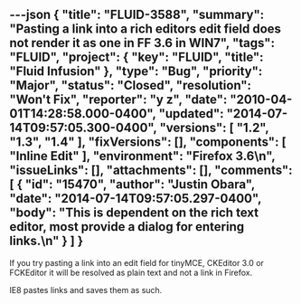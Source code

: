 ---json
{
  "title": "FLUID-3588",
  "summary": "Pasting a link into a rich editors edit field does not render it as one in FF 3.6 in WIN7",
  "tags": "FLUID",
  "project": {
    "key": "FLUID",
    "title": "Fluid Infusion"
  },
  "type": "Bug",
  "priority": "Major",
  "status": "Closed",
  "resolution": "Won't Fix",
  "reporter": "y z",
  "date": "2010-04-01T14:28:58.000-0400",
  "updated": "2014-07-14T09:57:05.300-0400",
  "versions": [
    "1.2",
    "1.3",
    "1.4"
  ],
  "fixVersions": [],
  "components": [
    "Inline Edit"
  ],
  "environment": "Firefox 3.6\n",
  "issueLinks": [],
  "attachments": [],
  "comments": [
    {
      "id": "15470",
      "author": "Justin Obara",
      "date": "2014-07-14T09:57:05.297-0400",
      "body": "This is dependent on the rich text editor, most provide a dialog for entering links.\n"
    }
  ]
}
---
If you try pasting a link into an edit field for tinyMCE, CKEditor 3.0 or FCKEditor it will be resolved as plain text and not a link in Firefox.

IE8 pastes links and saves them as such.

        